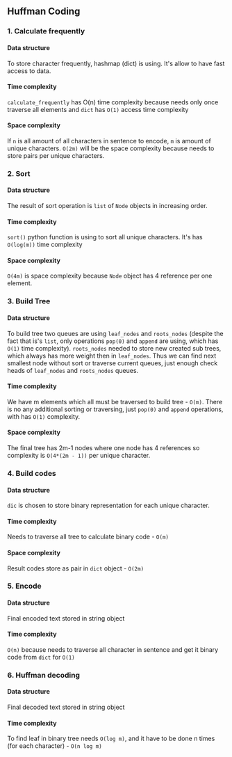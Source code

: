 ## Huffman Coding

### 1. Calculate frequently

#### Data structure
To store character frequently, hashmap (dict) is using. It's allow to have fast access to data.

#### Time complexity
`calculate_frequently` has O(n) time complexity because needs only once traverse all elements and `dict` has `O(1)` access
time complexity

#### Space complexity
If `n` is all amount of all characters in sentence to encode, `m` is amount of unique characters. `O(2m)` will be the 
space complexity because needs to store pairs per unique characters.

### 2. Sort

#### Data structure
The result of sort operation is `list` of `Node` objects in increasing order.  

#### Time complexity
`sort()` python function is using to sort all unique characters. It's has `O(log(m))` time complexity

#### Space complexity
`O(4m)` is space complexity because `Node` object has 4 reference per one element. 

### 3. Build Tree

#### Data structure
To build tree two queues are using `leaf_nodes` and `roots_nodes` (despite the fact that is's `list`, only operations
 `pop(0)` and `append` are using, which has `O(1)` time complexity). `roots_nodes` needed to store new created sub trees, 
 which always has more weight then in `leaf_nodes`. Thus we can find next smallest node without sort or traverse current 
 queues, just enough check heads of `leaf_nodes` and `roots_nodes` queues.
   
#### Time complexity
We have m elements which all must be traversed to build tree - `O(m)`. There is no any additional sorting or traversing,
just `pop(0)` and `append` operations, with has `O(1)` complexity.

#### Space complexity
The final tree has 2m-1 nodes where one node has 4 references so complexity is `O(4*(2m - 1))` per unique character.

### 4. Build codes

#### Data structure
`dic` is chosen to store binary representation for each unique character.

#### Time complexity
Needs to traverse all tree to calculate binary code - `O(m)`

#### Space complexity
Result codes store as pair in `dict` object - `O(2m)`

### 5. Encode

#### Data structure
Final encoded text stored in string object

#### Time complexity
`O(n)` because needs to traverse all character in sentence and get it binary code from `dict` for `O(1)`

### 6. Huffman decoding

#### Data structure
Final decoded text stored in string object

#### Time complexity
To find leaf in binary tree needs `O(log m)`, and it have to be done n times (for each character) - `O(n log m)`